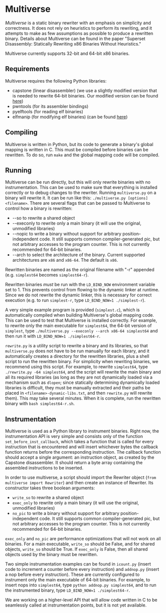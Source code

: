# Multiverse

*Multiverse* is a static binary rewriter with an emphasis on simplicity and correctness.  It does not rely on heuristics to perform its rewriting, and it attempts to make as few assumptions as possible to produce a rewritten binary.  Details about Multiverse can be found in the paper "Superset Disassembly: Statically Rewriting x86 Binaries Without Heuristics."

Multiverse currently supports 32-bit and 64-bit x86 binaries.

## Requirements

Multiverse requires the following Python libraries:
* capstone (linear disassembler) (we use a slightly modified version that is needed to rewrite 64-bit binaries.  Our modified version can be found [here](https://github.com/baumane/capstone))
* pwntools (for its assembler bindings)
* pyelftools (for reading elf binaries)
* elfmanip (for modifying elf binaries) (can be found [here](https://github.com/schieb/ELFManip))

## Compiling

Multiverse is written in Python, but its code to generate a binary's global mapping is written in C.  This must be compiled before binaries can be rewritten.  To do so, run `make` and the global mapping code will be compiled.

## Running

Multiverse can be run directly, but this will only rewrite binaries with no instrumentation.  This can be used to make sure that everything is installed correctly or to debug changes to the rewriter.  Running `multiverse.py` on a binary will rewrite it.  It can be run like this: `./multiverse.py [options] <filename>`.  There are several flags that can be passed to Multiverse to control how a binary is rewritten:
* --so to rewrite a shared object
* --execonly to rewrite only a main binary (it will use the original, unmodified libraries)
* --nopic to write a binary without support for arbitrary position-independent code.  It still supports common compiler-generated pic, but not arbitrary accesses to the program counter.  This is not currently recommended for 64-bit binaries.
* --arch to select the architecture of the binary.  Current supported architectures are `x86` and `x86-64`.  The default is `x86`.

Rewritten binaries are named as the original filename with "-r" appended (e.g. `simplest64` becomes `simplest64-r`).

Rewritten binaries *must* be run with the `LD_BIND_NOW` environment variable set to 1.  This prevents control from flowing to the dynamic linker at runtime.  Since we do not rewrite the dynamic linker, this is necessary for correct execution (e.g. to run `simplest-r`, type `LD_BIND_NOW=1 ./simplest-r`).

A very simple example program is provided (`simplest.c`), which is automatically compiled when building Multiverse's global mapping code.  This can be used to test that Multiverse is installed correctly.  For example, to rewrite only the main executable for `simplest64`, the 64-bit version of `simplest`, type `./multiverse.py --execonly --arch x86-64 simplest64` and then run it with `LD_BIND_NOW=1 ./simplest64-r`.

`rewrite.py` is a utility script to rewrite a binary and its libraries, so that `multiverse.py` does not have to be run manually for each library, and it automatically creates a directory for the rewritten libraries, plus a shell script to run the rewritten binary.  For simplicity when rewriting binaries, we recommend using this script.  For example, to rewrite `simplest64`, type `./rewrite.py -64 simplest64`, and the script will rewrite the main binary and all its required libraries (as long as they are not dynamically loaded via a mechanism such as `dlopen`; since statically determining dynamically loaded libraries is difficult, they must be manually extracted and their paths be placed in `<filename>-dynamic-libs.txt`, and then `rewrite.py` will rewrite them).  This may take several minutes.  When it is complete, run the rewritten binary with `bash simplest64-r.sh`.

## Instrumentation

Multiverse is used as a Python library to instrument binaries.  Right now, the instrumentation API is very simple and consists only of the function `set_before_inst_callback`, which takes a function that is called for every instruction that is encountered and will insert whichever bytes the callback function returns before the corresponding instruction.  The callback function should accept a single argument: an instruction object, as created by the Capstone disassembler.  It should return a byte array containing the assembled instructions to be inserted.

In order to use multiverse, a script should import the Rewriter object (`from multiverse import Rewriter`) and then create an instance of Rewriter.  Its constructor takes three boolean arguments:
* `write_so` to rewrite a shared object
* `exec_only` to rewrite only a main binary (it will use the original, unmodified libraries)
* `no_pic` to write a binary without support for arbitrary position-independent code.  It still supports common compiler-generated pic, but not arbitrary accesses to the program counter.  This is not currently recommended for 64-bit binaries.

`exec_only` and `no_pic` are performance optimizations that will not work on all binaries.  For a main executable, `write_so` should be False, and for shared objects, `write_so` should be True.  If `exec_only` is False, then all shared objects used by the binary must be rewritten.

Two simple instrumentation examples can be found in `icount.py` (insert code to increment a counter before every instruction) and `addnop.py` (insert a nop before every instruction).  These are currently configured to instrument only the main executable of 64-bit binaries.  For example, to insert nops into `simplest64`, type `python addnop.py simplest64`, and to run the instrumented binary, type `LD_BIND_NOW=1 ./simplest64-r`.

We are working on a higher-level API that will allow code written in C to be seamlessly called at instrumentation points, but it is not yet available.
